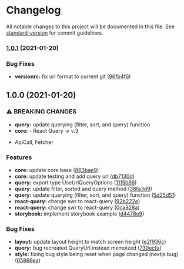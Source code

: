 # Changelog

All notable changes to this project will be documented in this file. See [standard-version](https://github.com/conventional-changelog/standard-version) for commit guidelines.

### [1.0.1](https://github.com/chornos13/nextjs-concept/compare/v1.0.0...v1.0.1) (2021-01-20)

### Bug Fixes

- **versionrc:** fix url format to current git ([96fb4f6](https://github.com/chornos13/nextjs-concept/commit/96fb4f62e015ea87ca6e36c621970abf3aa3ddad))

## 1.0.0 (2021-01-20)

### ⚠ BREAKING CHANGES

- **query:** update querying (filter, sort, and query) function
- **core:** - React Query -> v.3

* ApiCall, Fetcher

### Features

- **core:** update core base ([863bae9](https://github.com/chornos13/nextjs-concept/commit/863bae950676e765f9f313cdc3563018a9cc71c4))
- **core:** update testing and add query url ([db7130d](https://github.com/chornos13/nextjs-concept/commit/db7130d9647bfe324fa73e2bde8073f20282eb3d))
- **query:** export type UseUrlQueryOptions ([1115b86](https://github.com/chornos13/nextjs-concept/commit/1115b86267c01149f4a53fd5386ac649e2d7b468))
- **query:** update filter, sorted and query method ([38fa3d9](https://github.com/chornos13/nextjs-concept/commit/38fa3d95ac750ca4f7be7786da28a4e4cb2aaa52))
- **query:** update querying (filter, sort, and query) function ([5d25d51](https://github.com/chornos13/nextjs-concept/commit/5d25d51a5c5fe2e1062f70171f46ffefb5d49f58))
- **react-query:** change swr to react-query ([92b222e](https://github.com/chornos13/nextjs-concept/commit/92b222eb579b005e770f4a5b4608a86a81248660))
- **react-query:** change swr to react-query ([0ca828a](https://github.com/chornos13/nextjs-concept/commit/0ca828a615b0a6c916c05b4c5be0f22dbbb58abc))
- **storybook:** implement storybook example ([d4478e9](https://github.com/chornos13/nextjs-concept/commit/d4478e909cf7092192dd70498d89af737491e48c))

### Bug Fixes

- **layout:** update layout height to match screen height ([e2f936c](https://github.com/chornos13/nextjs-concept/commit/e2f936c67fbab8223e52a3f3004a9ec9f7d28135))
- **query:** bug recreated QueryUrl instead memoized ([730ecfa](https://github.com/chornos13/nextjs-concept/commit/730ecfaf5a8c58692e7356cf919dfe668ff9a189))
- **style:** fixing bug style being reset when page changed (nextjs bug) ([05866ea](https://github.com/chornos13/nextjs-concept/commit/05866ea61f251cee1534162fc08914238ff4e654))
